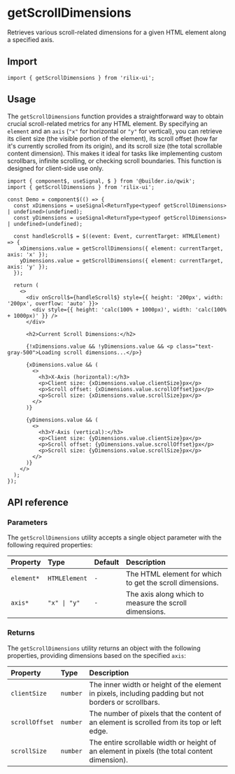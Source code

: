 # getScrollDimensions

Retrieves various scroll-related dimensions for a given HTML element along a specified axis.

## Import

```tsx
import { getScrollDimensions } from 'rilix-ui';
```

## Usage

The `getScrollDimensions` function provides a straightforward way to obtain crucial scroll-related metrics for any HTML element. By specifying an `element` and an `axis` (`"x"` for horizontal or `"y"` for vertical), you can retrieve its client size (the visible portion of the element), its scroll offset (how far it's currently scrolled from its origin), and its scroll size (the total scrollable content dimension). This makes it ideal for tasks like implementing custom scrollbars, infinite scrolling, or checking scroll boundaries. This function is designed for client-side use only.

```tsx
import { component$, useSignal, $ } from '@builder.io/qwik';
import { getScrollDimensions } from 'rilix-ui';

const Demo = component$(() => {
  const xDimensions = useSignal<ReturnType<typeof getScrollDimensions> | undefined>(undefined);
  const yDimensions = useSignal<ReturnType<typeof getScrollDimensions> | undefined>(undefined);

  const handleScroll$ = $((event: Event, currentTarget: HTMLElement) => {
    xDimensions.value = getScrollDimensions({ element: currentTarget, axis: 'x' });
    yDimensions.value = getScrollDimensions({ element: currentTarget, axis: 'y' });
  });

  return (
    <>
      <div onScroll$={handleScroll$} style={{ height: '200px', width: '200px', overflow: 'auto' }}>
        <div style={{ height: 'calc(100% + 1000px)', width: 'calc(100% + 1000px)' }} />
      </div>

      <h2>Current Scroll Dimensions:</h2>

      {!xDimensions.value && !yDimensions.value && <p class="text-gray-500">Loading scroll dimensions...</p>}

      {xDimensions.value && (
        <>
          <h3>X-Axis (horizontal):</h3>
          <p>Client size: {xDimensions.value.clientSize}px</p>
          <p>Scroll offset: {xDimensions.value.scrollOffset}px</p>
          <p>Scroll size: {xDimensions.value.scrollSize}px</p>
        </>
      )}

      {yDimensions.value && (
        <>
          <h3>Y-Axis (vertical):</h3>
          <p>Client size: {yDimensions.value.clientSize}px</p>
          <p>Scroll offset: {yDimensions.value.scrollOffset}px</p>
          <p>Scroll size: {yDimensions.value.scrollSize}px</p>
        </>
      )}
    </>
  );
});
```

## API reference

### Parameters

The `getScrollDimensions` utility accepts a single object parameter with the following required properties:

| Property   | Type          | Default | Description                                              |
| :--------- | :------------ | :------ | :------------------------------------------------------- |
| `element*` | `HTMLElement` | `-`     | The HTML element for which to get the scroll dimensions. |
| `axis*`    | `"x" \| "y"`  | `-`     | The axis along which to measure the scroll dimensions.   |

### Returns

The `getScrollDimensions` utility returns an object with the following properties, providing dimensions based on the specified `axis`:

| Property       | Type     | Description                                                                                          |
| :------------- | :------- | :--------------------------------------------------------------------------------------------------- |
| `clientSize`   | `number` | The inner width or height of the element in pixels, including padding but not borders or scrollbars. |
| `scrollOffset` | `number` | The number of pixels that the content of an element is scrolled from its top or left edge.           |
| `scrollSize`   | `number` | The entire scrollable width or height of an element in pixels (the total content dimension).         |
